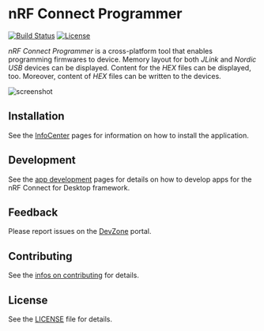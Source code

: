 # nRF Connect Programmer

[![Build Status](https://dev.azure.com/NordicSemiconductor/Wayland/_apis/build/status/NordicSemiconductor.pc-nrfconnect-programmer?branchName=main)](https://dev.azure.com/NordicSemiconductor/Wayland/_build/latest?definitionId=4&branchName=main)
[![License](https://img.shields.io/badge/license-Modified%20BSD%20License-blue.svg)](LICENSE)

*nRF Connect Programmer* is a cross-platform tool that enables programming firmwares to device. Memory layout for both *JLink* and *Nordic USB* devices can be displayed. Content for the *HEX* files can be displayed, too. Moreover, content of *HEX* files can be written to the devices.

![screenshot](resources/screenshot.gif)

## Installation

See the [InfoCenter](https://infocenter.nordicsemi.com/index.jsp?topic=%2Fstruct_nrftools%2Fstruct%2Fnrftools_nrfconnect.html) pages for information on how to install the application.

## Development

See the [app development](https://nordicsemiconductor.github.io/pc-nrfconnect-docs/) pages for details on how to develop apps for the nRF Connect for Desktop framework.

## Feedback

Please report issues on the [DevZone](https://devzone.nordicsemi.com) portal.

## Contributing

See the [infos on contributing](https://nordicsemiconductor.github.io/pc-nrfconnect-docs/contributing) for details.

## License

See the [LICENSE](LICENSE) file for details.
